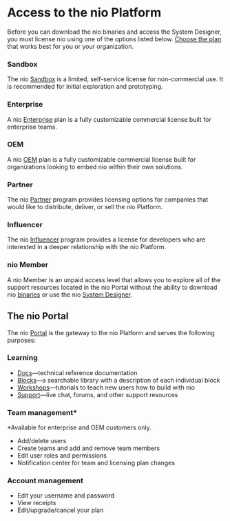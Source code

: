 # Access to the nio Platform

Before you can download the nio binaries and access the System Designer, you must license nio using one of the options listed below. [Choose the plan](https://niolabs.com/licensing) that works best for you or your organization.

### Sandbox
The nio [Sandbox](https://niolabs.com/licensing) is a limited, self-service license for non-commercial use. It is recommended for initial exploration and prototyping.

### Enterprise
A nio [Enterprise](https://niolabs.com/licensing) plan is a fully customizable commercial license built for enterprise teams.

### OEM
A nio [OEM](https://niolabs.com/licensing) plan is a fully customizable commercial license built for organizations looking to embed nio within their own solutions.

### Partner
The nio [Partner](https://niolabs.com/partner#pgc-3993-7-0) program provides licensing options for companies that would like to distribute, deliver, or sell the nio Platform.

### Influencer
The nio [Influencer](https://niolabs.com/licensing) program  provides a license for developers who are interested in a deeper relationship with the nio Platform.

### nio Member
A nio Member is an unpaid access level that allows you to explore all of the support resources located in the nio Portal without the ability to download nio [binaries](/binaries) or use the nio [System Designer](/system-designer).

## The nio Portal
The nio [Portal](https://app.n.io) is the gateway to the nio Platform and serves the following purposes:

### Learning
- [Docs](https://docs.n.io)—technical reference documentation
- [Blocks](https://blocks.n.io/)—a searchable library with a description of each individual block
- [Workshops](https://workshops.n.io/)—tutorials to teach new users how to build with nio
- [Support](https://app.n.io/support)—live chat, forums, and other support resources

### Team management\*
\*Available for enterprise and OEM customers only.
- Add/delete users
- Create teams and add and remove team members
- Edit user roles and permissions
- Notification center for team and licensing plan changes

### Account management
- Edit your username and password
- View receipts
- Edit/upgrade/cancel your plan
